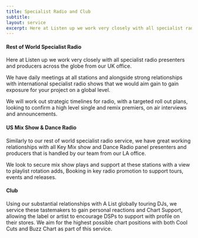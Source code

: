```yaml
---
title: Specialist Radio and Club
subtitle: 
layout: service
excerpt: Here at Listen up we work very closely with all specialist radio presenters and producers across the globe from our UK office.
---
```


#### Rest of World Specialist Radio
Here at Listen up we work very closely with all specialist radio presenters and producers across the globe from our UK office.

We have daily meetings at all stations and alongside strong relationships with international specialist radio shows that we would aim gain to gain exposure for your project on a global level. 

We will work out strategic timelines for radio, with a targeted roll out plans, looking to confirm a high level single and remix premiers, on air interviews and announcements.

#### US Mix Show & Dance Radio
Similarly to our rest of world specialist radio service, we have great working relationships with all Key Mix show and Dance Radio panel presenters and producers that is handled by our team from our LA office. 

We look to secure mix show plays and support at these stations with a view to playlist rotation adds, Booking in key radio promotion to support tours, events and releases. 

#### Club
Using our substantial relationships with A List globally touring DJs, we service these tastemakers to gain personal reactions and Chart Support, allowing the label or artist to encourage DSPs to support with profile on their stores. 
We aim for the highest possible chart positions with both Cool Cuts and Buzz Chart as part of this service. 